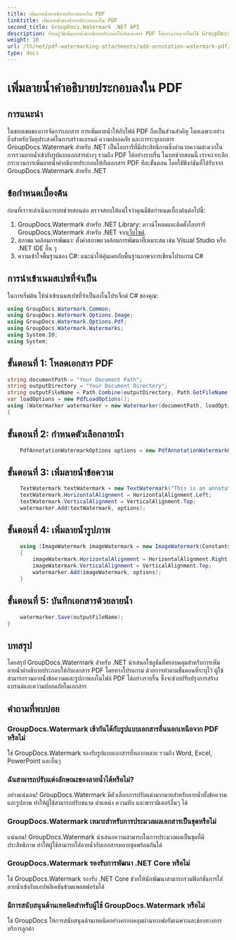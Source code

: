 ```yaml
---
title: เพิ่มลายน้ำคำอธิบายประกอบลงใน PDF
linktitle: เพิ่มลายน้ำคำอธิบายประกอบลงใน PDF
second_title: GroupDocs.Watermark .NET API
description: เรียนรู้วิธีเพิ่มลายน้ำคำอธิบายประกอบให้กับเอกสาร PDF ได้อย่างง่ายดายโดยใช้ GroupDocs.Watermark สำหรับ .NET ปรับปรุงการสร้างแบรนด์เอกสารและความปลอดภัยได้อย่างง่ายดาย
weight: 10
url: /th/net/pdf-watermarking-attachments/add-annotation-watermark-pdf/
type: docs
---
```

# เพิ่มลายน้ำคำอธิบายประกอบลงใน PDF

## การแนะนำ
ในขอบเขตของการจัดการเอกสาร การเพิ่มลายน้ำให้กับไฟล์ PDF ถือเป็นส่วนสำคัญ โดยเฉพาะอย่างยิ่งสำหรับวัตถุประสงค์ในการสร้างแบรนด์ ความปลอดภัย และการระบุเอกสาร GroupDocs.Watermark สำหรับ .NET เป็นไลบรารีที่มีประสิทธิภาพซึ่งอำนวยความสะดวกในการรวมลายน้ำเข้ากับรูปแบบเอกสารต่างๆ รวมถึง PDF ได้อย่างราบรื่น ในบทช่วยสอนนี้ เราจะเจาะลึกกระบวนการเพิ่มลายน้ำคำอธิบายประกอบให้กับเอกสาร PDF ทีละขั้นตอน โดยใช้ฟังก์ชันที่ได้รับจาก GroupDocs.Watermark สำหรับ .NET
## ข้อกำหนดเบื้องต้น
ก่อนที่เราจะดำเนินการบทช่วยสอนต่อ ตรวจสอบให้แน่ใจว่าคุณมีข้อกำหนดเบื้องต้นต่อไปนี้:
1.  GroupDocs.Watermark สำหรับ .NET Library: ดาวน์โหลดและติดตั้งไลบรารี GroupDocs.Watermark สำหรับ .NET จาก[เว็บไซต์](https://releases.groupdocs.com/Watermark/net/).
2. สภาพแวดล้อมการพัฒนา: ตั้งค่าสภาพแวดล้อมการพัฒนาที่เหมาะสม เช่น Visual Studio หรือ .NET IDE อื่น ๆ
3. ความเข้าใจพื้นฐานของ C#: แนะนำให้คุ้นเคยกับพื้นฐานภาษาการเขียนโปรแกรม C#

## การนำเข้าเนมสเปซที่จำเป็น
ในการเริ่มต้น ให้นำเข้าเนมสเปซที่จำเป็นลงในโปรเจ็กต์ C# ของคุณ:
```csharp
using GroupDocs.Watermark.Common;
using GroupDocs.Watermark.Options.Image;
using GroupDocs.Watermark.Options.Pdf;
using GroupDocs.Watermark.Watermarks;
using System.IO;
using System;
```
## ขั้นตอนที่ 1: โหลดเอกสาร PDF
```csharp
string documentPath = "Your Document Path";
string outputDirectory = "Your Document Directory";
string outputFileName = Path.Combine(outputDirectory, Path.GetFileName(documentPath));
var loadOptions = new PdfLoadOptions();
using (Watermarker watermarker = new Watermarker(documentPath, loadOptions))
{
```
## ขั้นตอนที่ 2: กำหนดตัวเลือกลายน้ำ
```csharp
	PdfAnnotationWatermarkOptions options = new PdfAnnotationWatermarkOptions();
```
## ขั้นตอนที่ 3: เพิ่มลายน้ำข้อความ
```csharp
	TextWatermark textWatermark = new TextWatermark("This is an annotation watermark", new Font("Arial", 8));
	textWatermark.HorizontalAlignment = HorizontalAlignment.Left;
	textWatermark.VerticalAlignment = VerticalAlignment.Top;
	watermarker.Add(textWatermark, options);
```
## ขั้นตอนที่ 4: เพิ่มลายน้ำรูปภาพ
```csharp
	using (ImageWatermark imageWatermark = new ImageWatermark(Constants.ProtectJpg))
	{
		imageWatermark.HorizontalAlignment = HorizontalAlignment.Right;
		imageWatermark.VerticalAlignment = VerticalAlignment.Top;
		watermarker.Add(imageWatermark, options);
	}
```
## ขั้นตอนที่ 5: บันทึกเอกสารด้วยลายน้ำ
```csharp
	watermarker.Save(outputFileName);
}
```

## บทสรุป
โดยสรุป GroupDocs.Watermark สำหรับ .NET นำเสนอโซลูชันที่ครอบคลุมสำหรับการเพิ่มลายน้ำคำอธิบายประกอบให้กับเอกสาร PDF โดยทางโปรแกรม ด้วยการทำตามขั้นตอนที่ระบุไว้ ผู้ใช้สามารถรวมลายน้ำข้อความและรูปภาพลงในไฟล์ PDF ได้อย่างราบรื่น ซึ่งจะช่วยปรับปรุงการสร้างแบรนด์และความปลอดภัยในเอกสาร
## คำถามที่พบบ่อย
### GroupDocs.Watermark เข้ากันได้กับรูปแบบเอกสารอื่นนอกเหนือจาก PDF หรือไม่
ใช่ GroupDocs.Watermark รองรับรูปแบบเอกสารที่หลากหลาย รวมถึง Word, Excel, PowerPoint และอื่นๆ
### ฉันสามารถปรับแต่งลักษณะของลายน้ำได้หรือไม่?
อย่างแน่นอน! GroupDocs.Watermark มีตัวเลือกการปรับแต่งมากมายสำหรับลายน้ำทั้งข้อความและรูปภาพ ทำให้ผู้ใช้สามารถปรับขนาด ตำแหน่ง ความทึบ และพารามิเตอร์อื่นๆ ได้
### GroupDocs.Watermark เหมาะสำหรับการประมวลผลเอกสารเป็นชุดหรือไม่
แน่นอน! GroupDocs.Watermark นำเสนอความสามารถในการประมวลผลเป็นชุดที่มีประสิทธิภาพ ทำให้ผู้ใช้สามารถใส่ลายน้ำกับเอกสารหลายชุดพร้อมกันได้
### GroupDocs.Watermark รองรับการพัฒนา .NET Core หรือไม่
ใช่ GroupDocs.Watermark รองรับ .NET Core ช่วยให้นักพัฒนาสามารถรวมฟังก์ชันการใส่ลายน้ำเข้ากับแอปพลิเคชันข้ามแพลตฟอร์มได้
### มีการสนับสนุนด้านเทคนิคสำหรับผู้ใช้ GroupDocs.Watermark หรือไม่
ใช่ GroupDocs ให้การสนับสนุนด้านเทคนิคอย่างครอบคลุมผ่านทางฟอรัมเฉพาะและช่องทางการบริการลูกค้า